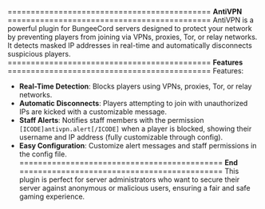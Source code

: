 ============================================ **AntiVPN** ============================================
AntiVPN is a powerful plugin for BungeeCord servers designed to protect your network by preventing players from joining via VPNs, proxies, Tor, or relay networks. It detects masked IP addresses in real-time and automatically disconnects suspicious players.
============================================ **Features** ============================================
Features:
- **Real-Time Detection**: Blocks players using VPNs, proxies, Tor, or relay networks.
- **Automatic Disconnects**: Players attempting to join with unauthorized IPs are kicked with a customizable message.
- **Staff Alerts**: Notifies staff members with the permission `[ICODE]antivpn.alert[/ICODE]` when a player is blocked, showing their username and IP address (fully customizable through config).
- **Easy Configuration**: Customize alert messages and staff permissions in the config file.
============================================ **End** ============================================
This plugin is perfect for server administrators who want to secure their server against anonymous or malicious users, ensuring a fair and safe gaming experience.
